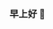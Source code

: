 ### 早上好 👋

<!--
**carryxyh/carryxyh** is a ✨ _special_ ✨ repository because its `README.md` (this file) appears on your GitHub profile.

网易云音乐资深研发，中间件团队，负责微服务框架、缓存等。

working on 云音乐单元化改造...

working with java/golang...

be good at Dubbo/Netty/Rocketmq/Flink...

